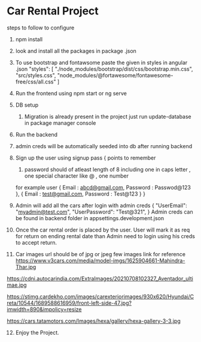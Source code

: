 # Car Rental Project
steps to follow to configure 
1. npm install
2. look and install all the packages in package .json 
3. To use bootstrap and fontawsome paste the given in styles in angular .json 
"styles": [
              "./node_modules/bootstrap/dist/css/bootstrap.min.css",
              "src/styles.css",
              "node_modules/@fortawesome/fontawesome-free/css/all.css"
            ]
4. Run the frontend using npm start or ng serve
5. DB setup 
   1. Migration is already present in the project just run update-database in package manager console
6. Run the backend 
7. admin creds will be automatically seeded into db after running backend
8. Sign up the user using signup pass {
    points to remember 
    1. password should of atleast length of 8
    including one in caps letter , one special character like @ , one number
    
    for example user {
        Email : abcd@gmail.com,
        Password : Passwod@123
    },
    {
        Email : test@gmail.com,
        Password : Test@123
    }
}
9. Admin will add all the cars after login with admin creds 
{
    "UserEmail": "myadmin@test.com",
    "UserPassword": "Test@321",
} Admin creds can be found in backend folder in appsettings.development.json
10. Once the car rental order is placed by the user. User will mark it as req for return on ending rental date than Admin need to login using his creds to accept return.

11. Car images url should be of jpg or jpeg 
few images link for reference 
https://www.v3cars.com/media/model-imgs/1625904661-Mahindra-Thar.jpg


https://cdni.autocarindia.com/ExtraImages/20210708102327_Aventador_ultimae.jpg

https://stimg.cardekho.com/images/carexteriorimages/930x620/Hyundai/Creta/10544/1689588616959/front-left-side-47.jpg?imwidth=890&impolicy=resize

https://cars.tatamotors.com/Images/hexa/gallery/hexa-gallery-3-3.jpg

12. Enjoy the Project.